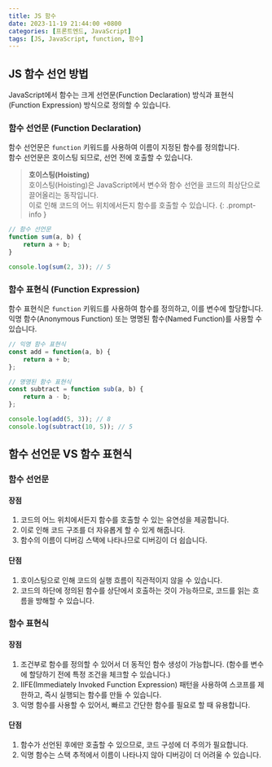 ```yaml
---
title: JS 함수
date: 2023-11-19 21:44:00 +0800
categories: [프론트엔드, JavaScript]
tags: [JS, JavaScript, function, 함수]
---
```


## **JS 함수 선언 방법**

JavaScript에서 함수는 크게 선언문(Function Declaration) 방식과 표현식(Function Expression) 방식으로 정의할 수 있습니다. 

### **함수 선언문 (Function Declaration)**

함수 선언문은 `function` 키워드를 사용하여 이름이 지정된 함수를 정의합니다.  
함수 선언문은 호이스팅 되므로, 선언 전에 호출할 수 있습니다.
> **호이스팅(Hoisting)**  
> 호이스팅(Hoisting)은 JavaScript에서 변수와 함수 선언을 코드의 최상단으로 끌어올리는 동작입니다.  
> 이로 인해 코드의 어느 위치에서든지 함수를 호출할 수 있습니다.
{: .prompt-info }


```javascript
// 함수 선언문
function sum(a, b) {
    return a + b;
}

console.log(sum(2, 3)); // 5
```

### **함수 표현식 (Function Expression)**

함수 표현식은 `function` 키워드를 사용하여 함수를 정의하고, 이를 변수에 할당합니다.  
익명 함수(Anonymous Function) 또는 명명된 함수(Named Function)를 사용할 수 있습니다.

```javascript
// 익명 함수 표현식
const add = function(a, b) {
    return a + b;
};

// 명명된 함수 표현식
const subtract = function sub(a, b) {
    return a - b;
};

console.log(add(5, 3)); // 8
console.log(subtract(10, 5)); // 5
```

## **함수 선언문 VS 함수 표현식**

### **함수 선언문**
#### **장점**
1. 코드의 어느 위치에서든지 함수를 호출할 수 있는 유연성을 제공합니다.   
2. 이로 인해 코드 구조를 더 자유롭게 할 수 있게 해줍니다.  
3. 함수의 이름이 디버깅 스택에 나타나므로 디버깅이 더 쉽습니다.

#### **단점**
1. 호이스팅으로 인해 코드의 실행 흐름이 직관적이지 않을 수 있습니다. 
2. 코드의 하단에 정의된 함수를 상단에서 호출하는 것이 가능하므로, 코드를 읽는 흐름을 방해할 수 있습니다.

### **함수 표현식**
#### **장점**
1. 조건부로 함수를 정의할 수 있어서 더 동적인 함수 생성이 가능합니다. (함수를 변수에 할당하기 전에 특정 조건을 체크할 수 있습니다.)
2. IIFE(Immediately Invoked Function Expression) 패턴을 사용하여 스코프를 제한하고, 즉시 실행되는 함수를 만들 수 있습니다.
3. 익명 함수를 사용할 수 있어서, 빠르고 간단한 함수를 필요로 할 때 유용합니다.

#### **단점**
1. 함수가 선언된 후에만 호출할 수 있으므로, 코드 구성에 더 주의가 필요합니다.
2. 익명 함수는 스택 추적에서 이름이 나타나지 않아 디버깅이 더 어려울 수 있습니다.